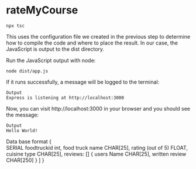 # rateMyCourse

    npx tsc

This uses the configuration file we created in the previous step to determine how to compile the code and where to place the result. In our case, the JavaScript is output to the dist directory.

Run the JavaScript output with node:

    node dist/app.js

If it runs successfully, a message will be logged to the terminal:

    Output
    Express is listening at http://localhost:3000

Now, you can visit http://localhost:3000 in your browser and you should see the message:

    Output
    Hello World!

Data base format
{    
SERIAL foodtruckid int,
food truck name CHAR[25],
rating (out of 5) FLOAT,
cuisine type CHAR[25],
reviews: []
    {
    users Name CHAR[25],
    written review CHAR[250]
    }
    ]
}